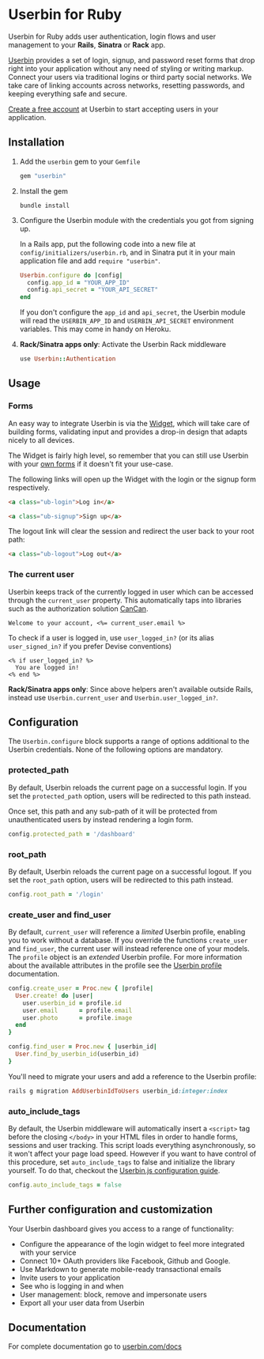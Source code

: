 Userbin for Ruby
================

Userbin for Ruby adds user authentication, login flows and user management to your **Rails**, **Sinatra** or **Rack** app.

[Userbin](https://userbin.com) provides a set of login, signup, and password reset forms that drop right into your application without any need of styling or writing markup. Connect your users via traditional logins or third party social networks. We take care of linking accounts across networks, resetting passwords, and keeping everything safe and secure.

[Create a free account](https://userbin.com) at Userbin to start accepting users in your application.

Installation
------------

1. Add the `userbin` gem to your `Gemfile`

    ```ruby
    gem "userbin"
    ```

1.  Install the gem

    ```shell
    bundle install
    ```

2.  Configure the Userbin module with the credentials you got from signing up.

    In a Rails app, put the following code into a new file at `config/initializers/userbin.rb`, and in Sinatra put it in your main application file and add `require "userbin"`.

    ```ruby
    Userbin.configure do |config|
      config.app_id = "YOUR_APP_ID"
      config.api_secret = "YOUR_API_SECRET"
    end
    ```

    If you don't configure the `app_id` and `api_secret`, the Userbin module will read the `USERBIN_APP_ID` and `USERBIN_API_SECRET` environment variables. This may come in handy on Heroku.

3.  **Rack/Sinatra apps only**: Activate the Userbin Rack middleware

    ```ruby
    use Userbin::Authentication
    ```


Usage
-----

### Forms

An easy way to integrate Userbin is via the [Widget](https://userbin.com/docs/javascript#widget), which will take care of building forms, validating input and provides a drop-in design that adapts nicely to all devices.

The Widget is fairly high level, so remember that you can still use Userbin with your [own forms](https://userbin.com) if it doesn't fit your use-case.

The following links will open up the Widget with the login or the signup form respectively.

```html
<a class="ub-login">Log in</a>
```

```html
<a class="ub-signup">Sign up</a>
```

The logout link will clear the session and redirect the user back to your root path:

```html
<a class="ub-logout">Log out</a>
```

### The current user

Userbin keeps track of the currently logged in user which can be accessed through the `current_user` property. This automatically taps into libraries such as the authorization solution [CanCan](https://github.com/ryanb/cancan).

```erb
Welcome to your account, <%= current_user.email %>
```

To check if a user is logged in, use `user_logged_in?` (or its alias `user_signed_in?` if you prefer Devise conventions)

```erb
<% if user_logged_in? %>
  You are logged in!
<% end %>
```

**Rack/Sinatra apps only**: Since above helpers aren't available outside Rails, instead use `Userbin.current_user` and `Userbin.user_logged_in?`.

Configuration
-------------

The `Userbin.configure` block supports a range of options additional to the Userbin credentials. None of the following options are mandatory.

### protected_path

By default, Userbin reloads the current page on a successful login. If you set the `protected_path` option, users will be redirected to this path instead.

Once set, this path and any sub-path of it will be protected from unauthenticated users by instead rendering a login form.

```ruby
config.protected_path = '/dashboard'
```

### root_path

By default, Userbin reloads the current page on a successful logout. If you set the `root_path` option, users will be redirected to this path instead.

```ruby
config.root_path = '/login'
```

### create_user and find_user

By default, `current_user` will reference a *limited* Userbin profile, enabling you to work without a database. If you override the functions `create_user` and `find_user`, the current user will instead reference one of your models. The `profile` object is an *extended* Userbin profile. For more information about the available attributes in the profile see the [Userbin profile](https://userbin.com/docs/concepts) documentation.

```ruby
config.create_user = Proc.new { |profile|
  User.create! do |user|
    user.userbin_id = profile.id
    user.email      = profile.email
    user.photo      = profile.image
  end
}

config.find_user = Proc.new { |userbin_id|
  User.find_by_userbin_id(userbin_id)
}
```

You'll need to migrate your users and add a reference to the Userbin profile:

```ruby
rails g migration AddUserbinIdToUsers userbin_id:integer:index
```

### auto_include_tags

By default, the Userbin middleware will automatically insert a `<script>` tag before the closing `</body>` in your HTML files in order to handle forms, sessions and user tracking. This script loads everything asynchronously, so it won't affect your page load speed. However if you want to have control of this procedure, set `auto_include_tags` to false and initialize the library yourself. To do that, checkout the [Userbin.js configuration guide](https://userbin.com/docs/javascript#configuration).

```ruby
config.auto_include_tags = false
```


Further configuration and customization
---------------------------------------

Your Userbin dashboard gives you access to a range of functionality:

- Configure the appearance of the login widget to feel more integrated with your service
- Connect 10+ OAuth providers like Facebook, Github and Google.
- Use Markdown to generate mobile-ready transactional emails
- Invite users to your application
- See who is logging in and when
- User management: block, remove and impersonate users
- Export all your user data from Userbin


Documentation
-------------
For complete documentation go to [userbin.com/docs](https://userbin.com/docs)
